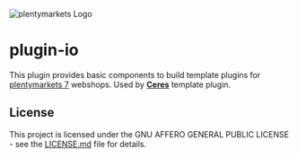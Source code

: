 ![plentymarkets Logo](http://www.plentymarkets.eu/layout/pm/images/logo/plentymarkets-logo.jpg)
# plugin-io
This plugin provides basic components to build template plugins for [plentymarkets 7](https://www.plentymarkets.eu/tour/) webshops. Used by **[Ceres](https://github.com/plentymarkets/plugin-ceres)** template plugin.

## License

This project is licensed under the GNU AFFERO GENERAL PUBLIC LICENSE - see the [LICENSE.md](/LICENSE.md) file for details.